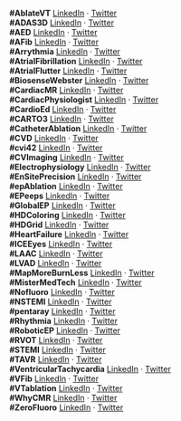 __#AblateVT__ [LinkedIn](https://www.linkedin.com/feed/hashtag/ablatevt) · [Twitter](https://twitter.com/search?q=%23ablatevt)  
__#ADAS3D__ [LinkedIn](https://www.linkedin.com/feed/hashtag/adas3d) · [Twitter](https://twitter.com/search?q=%23adas3d)  
__#AED__ [LinkedIn](https://www.linkedin.com/feed/hashtag/aed) · [Twitter](https://twitter.com/search?q=%23aed)  
__#AFib__ [LinkedIn](https://www.linkedin.com/feed/hashtag/afib) · [Twitter](https://twitter.com/search?q=%23afib)  
__#Arrythmia__ [LinkedIn](https://www.linkedin.com/feed/hashtag/arrythmia) · [Twitter](https://twitter.com/search?q=%23arrythmia)  
__#AtrialFibrillation__ [LinkedIn](https://www.linkedin.com/feed/hashtag/atrialfibrillation) · [Twitter](https://twitter.com/search?q=%23atrialfibrillation)  
__#AtrialFlutter__ [LinkedIn](https://www.linkedin.com/feed/hashtag/atrialflutter) · [Twitter](https://twitter.com/search?q=%23atrialflutter)  
__#BiosenseWebster__ [LinkedIn](https://www.linkedin.com/feed/hashtag/biosensewebster) · [Twitter](https://twitter.com/search?q=%23biosensewebster)  
__#CardiacMR__ [LinkedIn](https://www.linkedin.com/feed/hashtag/cardiacmr) · [Twitter](https://twitter.com/search?q=%23cardiacmr)  
__#CardiacPhysiologist__ [LinkedIn](https://www.linkedin.com/feed/hashtag/cardiacphysiologist) · [Twitter](https://twitter.com/search?q=%23cardiacphysiologist)  
__#CardioEd__ [LinkedIn](https://www.linkedin.com/feed/hashtag/cardioed) · [Twitter](https://twitter.com/search?q=%23cardioed)  
__#CARTO3__ [LinkedIn](https://www.linkedin.com/feed/hashtag/carto3) · [Twitter](https://twitter.com/search?q=%23carto3)  
__#CatheterAblation__ [LinkedIn](https://www.linkedin.com/feed/hashtag/catheterablation) · [Twitter](https://twitter.com/search?q=%23catheterablation)  
__#CVD__ [LinkedIn](https://www.linkedin.com/feed/hashtag/cvd) · [Twitter](https://twitter.com/search?q=%23cvd)  
__#cvi42__ [LinkedIn](https://www.linkedin.com/feed/hashtag/cvi42) · [Twitter](https://twitter.com/search?q=%23cvi42)  
__#CVImaging__ [LinkedIn](https://www.linkedin.com/feed/hashtag/cvimaging) · [Twitter](https://twitter.com/search?q=%23cvimaging)  
__#Electrophysiology__ [LinkedIn](https://www.linkedin.com/feed/hashtag/electrophysiology) · [Twitter](https://twitter.com/search?q=%23electrophysiology)  
__#EnSitePrecision__ [LinkedIn](https://www.linkedin.com/feed/hashtag/ensiteprecision) · [Twitter](https://twitter.com/search?q=%23ensiteprecision)  
__#epAblation__ [LinkedIn](https://www.linkedin.com/feed/hashtag/epablation) · [Twitter](https://twitter.com/search?q=%23epablation)  
__#EPeeps__ [LinkedIn](https://www.linkedin.com/feed/hashtag/epeeps) · [Twitter](https://twitter.com/search?q=%23epeeps)  
__#GlobalEP__ [LinkedIn](https://www.linkedin.com/feed/hashtag/globalep) · [Twitter](https://twitter.com/search?q=%23globalep)  
__#HDColoring__ [LinkedIn](https://www.linkedin.com/feed/hashtag/hdcoloring) · [Twitter](https://twitter.com/search?q=%23hdcoloring)  
__#HDGrid__ [LinkedIn](https://www.linkedin.com/feed/hashtag/hdgrid) · [Twitter](https://twitter.com/search?q=%23hdgrid)  
__#HeartFailure__ [LinkedIn](https://www.linkedin.com/feed/hashtag/heartfailure) · [Twitter](https://twitter.com/search?q=%23heartfailure)  
__#ICEEyes__ [LinkedIn](https://www.linkedin.com/feed/hashtag/iceeyes) · [Twitter](https://twitter.com/search?q=%23iceeyes)  
__#LAAC__ [LinkedIn](https://www.linkedin.com/feed/hashtag/laac) · [Twitter](https://twitter.com/search?q=%23laac)  
__#LVAD__ [LinkedIn](https://www.linkedin.com/feed/hashtag/lvad) · [Twitter](https://twitter.com/search?q=%23lvad)  
__#MapMoreBurnLess__ [LinkedIn](https://www.linkedin.com/feed/hashtag/mapmoreburnless) · [Twitter](https://twitter.com/search?q=%23mapmoreburnless)  
__#MisterMedTech__ [LinkedIn](https://www.linkedin.com/feed/hashtag/mistermedtech) · [Twitter](https://twitter.com/search?q=%23mistermedtech)  
__#Nofluoro__ [LinkedIn](https://www.linkedin.com/feed/hashtag/nofluoro) · [Twitter](https://twitter.com/search?q=%23nofluoro)  
__#NSTEMI__ [LinkedIn](https://www.linkedin.com/feed/hashtag/nstemi) · [Twitter](https://twitter.com/search?q=%23nstemi)  
__#pentaray__ [LinkedIn](https://www.linkedin.com/feed/hashtag/pentaray) · [Twitter](https://twitter.com/search?q=%23pentaray)  
__#Rhythmia__ [LinkedIn](https://www.linkedin.com/feed/hashtag/rhythmia) · [Twitter](https://twitter.com/search?q=%23rhythmia)  
__#RoboticEP__ [LinkedIn](https://www.linkedin.com/feed/hashtag/roboticep) · [Twitter](https://twitter.com/search?q=%23roboticep)  
__#RVOT__ [LinkedIn](https://www.linkedin.com/feed/hashtag/rvot) · [Twitter](https://twitter.com/search?q=%23rvot)  
__#STEMI__ [LinkedIn](https://www.linkedin.com/feed/hashtag/stemi) · [Twitter](https://twitter.com/search?q=%23stemi)  
__#TAVR__ [LinkedIn](https://www.linkedin.com/feed/hashtag/tavr) · [Twitter](https://twitter.com/search?q=%23tavr)  
__#VentricularTachycardia__ [LinkedIn](https://www.linkedin.com/feed/hashtag/ventriculartachycardia) · [Twitter](https://twitter.com/search?q=%23ventriculartachycardia)  
__#VFib__ [LinkedIn](https://www.linkedin.com/feed/hashtag/vfib) · [Twitter](https://twitter.com/search?q=%23vfib)  
__#VTablation__ [LinkedIn](https://www.linkedin.com/feed/hashtag/vtablation) · [Twitter](https://twitter.com/search?q=%23vtablation)  
__#WhyCMR__ [LinkedIn](https://www.linkedin.com/feed/hashtag/whycmr) · [Twitter](https://twitter.com/search?q=%23whycmr)  
__#ZeroFluoro__ [LinkedIn](https://www.linkedin.com/feed/hashtag/zerofluoro) · [Twitter](https://twitter.com/search?q=%23zerofluoro)  
